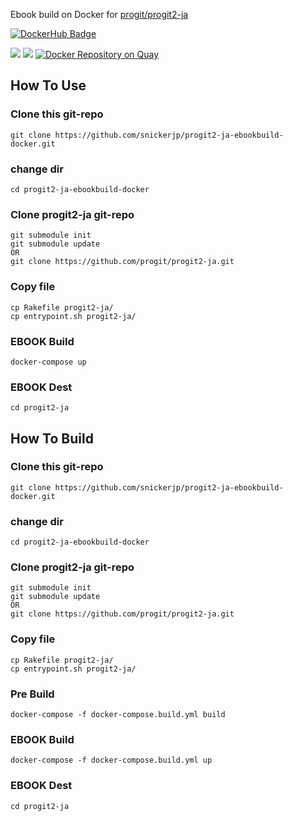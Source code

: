 Ebook build on Docker for [progit/progit2-ja](https://github.com/progit/progit2-ja)

[![DockerHub Badge](http://dockeri.co/image/snickerjp/progit2-ja-ebookbuild)](https://hub.docker.com/r/snickerjp/progit2-ja-ebookbuild/)

[![](https://images.microbadger.com/badges/version/snickerjp/progit2-ja-ebookbuild.svg)](https://microbadger.com/images/snickerjp/progit2-ja-ebookbuild "Get your own version badge on microbadger.com")
[![](https://images.microbadger.com/badges/image/snickerjp/progit2-ja-ebookbuild.svg)](https://microbadger.com/images/snickerjp/progit2-ja-ebookbuild "Get your own image badge on microbadger.com")
[![Docker Repository on Quay](https://quay.io/repository/snickerjp/docker-progit2-ja-ebookbuild/status "Docker Repository on Quay")](https://quay.io/repository/snickerjp/docker-progit2-ja-ebookbuild)

## How To Use

### Clone this git-repo

```
git clone https://github.com/snickerjp/progit2-ja-ebookbuild-docker.git
```

### change dir

```
cd progit2-ja-ebookbuild-docker
```

### Clone progit2-ja git-repo

```
git submodule init
git submodule update
OR
git clone https://github.com/progit/progit2-ja.git
```

### Copy file

```
cp Rakefile progit2-ja/
cp entrypoint.sh progit2-ja/
```

### EBOOK Build

```
docker-compose up
```

### EBOOK Dest

```
cd progit2-ja
```


## How To Build

### Clone this git-repo

```
git clone https://github.com/snickerjp/progit2-ja-ebookbuild-docker.git
```

### change dir

```
cd progit2-ja-ebookbuild-docker
```

### Clone progit2-ja git-repo

```
git submodule init
git submodule update
OR
git clone https://github.com/progit/progit2-ja.git
```

### Copy file

```
cp Rakefile progit2-ja/
cp entrypoint.sh progit2-ja/
```

### Pre Build

```
docker-compose -f docker-compose.build.yml build
```

### EBOOK Build

```
docker-compose -f docker-compose.build.yml up
```

### EBOOK Dest

```
cd progit2-ja
```


